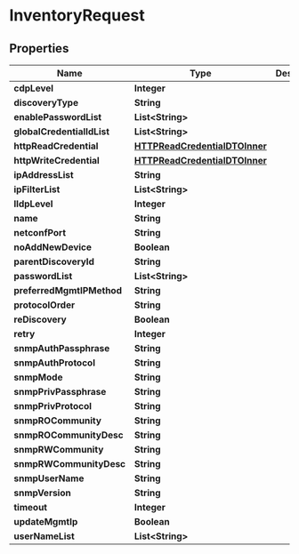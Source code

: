 
# InventoryRequest

## Properties
Name | Type | Description | Notes
------------ | ------------- | ------------- | -------------
**cdpLevel** | **Integer** |  |  [optional]
**discoveryType** | **String** |  |  [optional]
**enablePasswordList** | **List&lt;String&gt;** |  |  [optional]
**globalCredentialIdList** | **List&lt;String&gt;** |  |  [optional]
**httpReadCredential** | [**HTTPReadCredentialDTOInner**](HTTPReadCredentialDTOInner.md) |  |  [optional]
**httpWriteCredential** | [**HTTPReadCredentialDTOInner**](HTTPReadCredentialDTOInner.md) |  |  [optional]
**ipAddressList** | **String** |  |  [optional]
**ipFilterList** | **List&lt;String&gt;** |  |  [optional]
**lldpLevel** | **Integer** |  |  [optional]
**name** | **String** |  |  [optional]
**netconfPort** | **String** |  |  [optional]
**noAddNewDevice** | **Boolean** |  |  [optional]
**parentDiscoveryId** | **String** |  |  [optional]
**passwordList** | **List&lt;String&gt;** |  |  [optional]
**preferredMgmtIPMethod** | **String** |  |  [optional]
**protocolOrder** | **String** |  |  [optional]
**reDiscovery** | **Boolean** |  |  [optional]
**retry** | **Integer** |  |  [optional]
**snmpAuthPassphrase** | **String** |  |  [optional]
**snmpAuthProtocol** | **String** |  |  [optional]
**snmpMode** | **String** |  |  [optional]
**snmpPrivPassphrase** | **String** |  |  [optional]
**snmpPrivProtocol** | **String** |  |  [optional]
**snmpROCommunity** | **String** |  |  [optional]
**snmpROCommunityDesc** | **String** |  |  [optional]
**snmpRWCommunity** | **String** |  |  [optional]
**snmpRWCommunityDesc** | **String** |  |  [optional]
**snmpUserName** | **String** |  |  [optional]
**snmpVersion** | **String** |  |  [optional]
**timeout** | **Integer** |  |  [optional]
**updateMgmtIp** | **Boolean** |  |  [optional]
**userNameList** | **List&lt;String&gt;** |  |  [optional]



